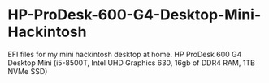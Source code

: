 # HP-ProDesk-600-G4-Desktop-Mini-Hackintosh
EFI files for my mini hackintosh desktop at home. HP ProDesk 600 G4 Desktop Mini (i5-8500T, Intel UHD Graphics 630, 16gb of DDR4 RAM, 1TB NVMe SSD)
